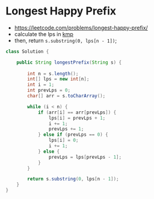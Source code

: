 # Longest Happy Prefix

- https://leetcode.com/problems/longest-happy-prefix/
- calculate the lps in [kmp](./KMP%20algo%20LPS(pi)%20array.md)
- then, return `s.substring(0, lps[n - 1])`;

```java
class Solution {

    public String longestPrefix(String s) {
        
        int n = s.length();
        int[] lps = new int[n];
        int i = 1;
        int prevLps = 0;
        char[] arr = s.toCharArray();

        while (i < n) {
            if (arr[i] == arr[prevLps]) {
                lps[i] = prevLps + 1;
                i += 1;
                prevLps += 1;
            } else if (prevLps == 0) {
                lps[i] = 0;
                i += 1;
            } else {
                prevLps = lps[prevLps - 1];
            }
        }

        return s.substring(0, lps[n - 1]);
    }
}
```
